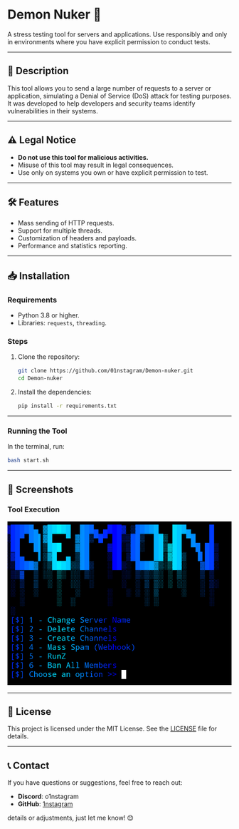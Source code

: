 # Demon Nuker 👺

A stress testing tool for servers and applications. Use responsibly and only in environments where you have explicit permission to conduct tests.

---

## 📌 **Description**
This tool allows you to send a large number of requests to a server or application, simulating a Denial of Service (DoS) attack for testing purposes. It was developed to help developers and security teams identify vulnerabilities in their systems.

---

## ⚠️ **Legal Notice**
- **Do not use this tool for malicious activities.**
- Misuse of this tool may result in legal consequences.
- Use only on systems you own or have explicit permission to test.

---

## 🛠️ **Features**
- Mass sending of HTTP requests.
- Support for multiple threads.
- Customization of headers and payloads.
- Performance and statistics reporting.

---

## 📥 **Installation**

### Requirements
- Python 3.8 or higher.
- Libraries: `requests`, `threading`.

### Steps
1. Clone the repository:
   ```bash
   git clone https://github.com/01nstagram/Demon-nuker.git
   cd Demon-nuker
   ```

2. Install the dependencies:
   ```bash
   pip install -r requirements.txt
   ```

---

### Running the Tool
In the terminal, run:
```bash
bash start.sh
```
---

## 📸 **Screenshots**

### Tool Execution
![Screenshot](ft/Screenshot_2025-02-24-22-23-31-406_com.termux.png)

---

## 📜 **License**
This project is licensed under the MIT License. See the [LICENSE](LICENSE) file for details.


---

## 📞 **Contact**
If you have questions or suggestions, feel free to reach out:
- **Discord**: o1nstagram 
- **GitHub**: [1nstagram](https://github.com/01nstagram)

details or adjustments, just let me know! 😊
